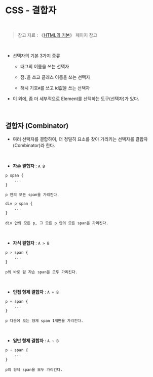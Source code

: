 # CSS - 결합자

<br/>

>  참고 자료 : 《<a href="https://github.com/SangYoonLee1231/TIL/blob/main/HTML%20%26%20CSS/html_basic_concept.md">HTML의 기본</a>》 페이지 참고

<br/>

* 선택자의 기본 3가지 종류

    * 태그의 이름을 쓰는 선택자

    * 점<code>.</code>을 쓰고 클래스 이름을 쓰는 선택자

    * 해시 기호<code>#</code>를 쓰고 id값을 쓰는 선택자

* 이 외에, 좀 더 세부적으로 Element를 선택하는 도구(선택자)가 있다.

<br/>

## 결합자 (Combinator)

* 여러 선택자를 결합하여, 더 정밀히 요소를 찾아 가리키는 선택자를 결합자(Combinator)라 한다.

<br/>

* <strong>자손 결합자</strong> : <code>A B</code>

```css
p span {
    ...
}
```
    p 안의 모든 span을 가리킨다.

```css
div p span {
    ...
}
```
    div 안의 모든 p, 그 모든 p 안의 모든 span을 가리킨다.

<br/>

* <strong>자식 결합자</strong> : <code>A > B</code>

```css
p > span {
    ...
}
```
    p의 바로 밑 자손 span을 모두 가리킨다.

<br/>

* <strong>인접 형제 결합자</strong> : <code>A + B</code>

```css
p + span {
    ...
}
```
    p 다음에 오는 형제 span 1개만을 가리킨다.

<br/>

* <strong>일반 형제 결합자</strong> : <code>A ~ B</code>

```css
p ~ span {
    ...
}
```
    p의 형제 span을 모두 가리킨다.

<br/>